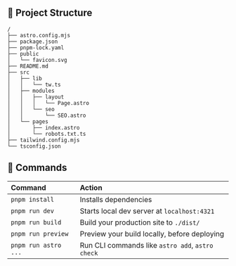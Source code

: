 ## 🚀 Project Structure

```text
/
├── astro.config.mjs
├── package.json
├── pnpm-lock.yaml
├── public
│   └── favicon.svg
├── README.md
├── src
│   ├── lib
│   │   └── tw.ts
│   ├── modules
│   │   ├── layout
│   │   │   └── Page.astro
│   │   └── seo
│   │       └── SEO.astro
│   └── pages
│       ├── index.astro
│       └── robots.txt.ts
├── tailwind.config.mjs
└── tsconfig.json
```

## 🧞 Commands

| Command                    | Action                                           |
| :------------------------- | :----------------------------------------------- |
| `pnpm install`             | Installs dependencies                            |
| `pnpm run dev`             | Starts local dev server at `localhost:4321`      |
| `pnpm run build`           | Build your production site to `./dist/`          |
| `pnpm run preview`         | Preview your build locally, before deploying     |
| `pnpm run astro ...`       | Run CLI commands like `astro add`, `astro check` |
